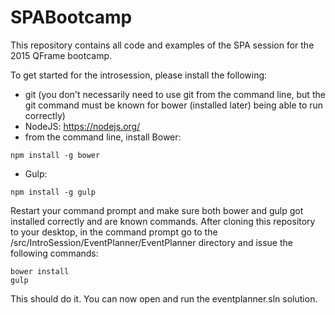 # SPABootcamp

This repository contains all code and examples of the SPA session for the 2015 QFrame bootcamp. 

To get started for the introsession, please install the following:

* git (you don't necessarily need to use git from the command line, but the git command must be known for bower (installed later) being able to run correctly)
* NodeJS: https://nodejs.org/
* from the command line, install Bower:

```
npm install -g bower
```

* Gulp:
```
npm install -g gulp
```

Restart your command prompt and make sure both bower and gulp got installed correctly and are known commands. 
After cloning this repository to your desktop, in the command prompt go to the /src/IntroSession/EventPlanner/EventPlanner directory and issue the following commands:

```
bower install
gulp
```

This should do it. You can now open and run the eventplanner.sln solution. 
